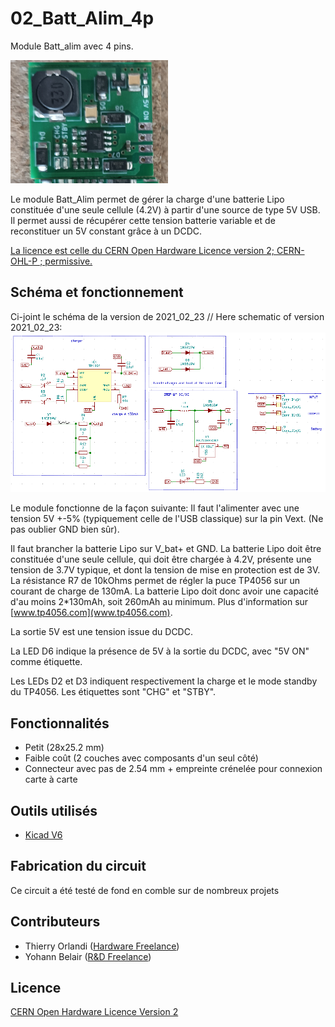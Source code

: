 
# 02_Batt_Alim_4p

Module Batt_alim avec 4 pins.

<img src="media/IMG_20230522_134024.jpg" width="50%" height="50%">

Le module Batt_Alim permet de gérer la charge d'une batterie Lipo constituée d'une seule cellule (4.2V) à partir d'une source de type 5V USB.
Il permet aussi de récupérer cette tension batterie variable et de reconstituer un 5V constant grâce à un DCDC.

[La licence est celle du CERN Open Hardware Licence version 2; CERN-OHL-P ; permissive.](https://github.com/Thierry-oshw/02_Batt_Alim_4p/blob/main/LICENSE.txt)

## Schéma et fonctionnement

Ci-joint le schéma de la version de 2021_02_23 // Here schematic of version 2021_02_23:
![02_Batt_Alim](./media/schema.png "schéma du module")

Le module fonctionne de la façon suivante:
Il faut l'alimenter avec une tension 5V +-5% (typiquement celle de l'USB classique) sur la pin Vext. (Ne pas oublier GND bien sûr).

Il faut brancher la batterie Lipo sur V_bat+ et GND. La batterie Lipo doit être constituée d'une seule cellule, qui doit être chargée à 4.2V, présente une tension de 3.7V typique, et dont la tension de mise en protection est de 3V. La résistance R7 de 10kOhms permet de régler la puce TP4056 sur un courant de charge de 130mA. La batterie Lipo doit donc avoir une capacité d'au moins 2*130mAh, soit 260mAh au minimum. Plus d'information sur [www.tp4056.com](www.tp4056.com).

La sortie 5V est une tension issue du DCDC.

La LED D6 indique la présence de 5V à la sortie du DCDC, avec "5V ON" comme étiquette.

Les LEDs D2 et D3 indiquent respectivement la charge et le mode standby du TP4056. Les étiquettes sont "CHG" et "STBY".


## Fonctionnalités
- Petit (28x25.2 mm)
- Faible coût (2 couches avec composants d'un seul côté)
- Connecteur avec pas de 2.54 mm + empreinte crénelée pour connexion carte à carte

## Outils utilisés

- [Kicad V6](https://www.kicad.org/)

## Fabrication du circuit

Ce circuit a été testé de fond en comble sur de nombreux projets

## Contributeurs

- Thierry Orlandi ([Hardware Freelance](https://www.linkedin.com/in/thierry-orlandi))
- Yohann Belair ([R&D Freelance](https://github.com/ciborg971))

## Licence
[CERN Open Hardware Licence Version 2](https://github.com/Thierry-oshw/02_Batt_Alim_4p/blob/main/LICENSE.txt)